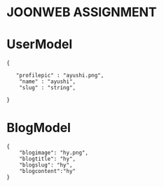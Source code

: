 # JOONWEB ASSIGNMENT

# UserModel

```
{

   "profilepic" : "ayushi.png",
    "name" : "ayushi",
    "slug" : "string",

}

```

# BlogModel

```
{
    "blogimage": "hy.png",
    "blogtitle": "hy",
    "blogslug": "hy",
    "blogcontent":"hy"
}


```
